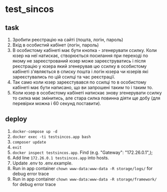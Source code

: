 # test_sincos
## task
1) Зробити реєстрацію на сайті (пошта, логін, пароль)
2) Вхід в особистий кабінет (логін, пароль)
3) В особистому кабінеті має бути кнопка - згенерувати ссилку. Коли юзер на неї натискає, 
створюється посилання при переході по якому не зареєстрований юзер може зареєструватись і після реєстрацію у юзера який 
згенерував цю ссилку в особистому кабінеті з'являється в списку пошта і логін юзера чи юзерів які зареєстувались по цій 
ссилці та час реєстрації.
4) Так само коли юзер зареєстувався по ссилці то в особистому кабінеті має бути написано,
що ви запрошені таким то і таким то.
5) Коли юзер в особистому кабінеті натискає знову згенерувати ссилку то силка має змінитись, але стара силка повинна 
діяти ще добу (для перевірки можна і 60 секунд поставити). 

## deploy
1) `docker-compose up -d`
2) `docker exec -ti testsincos.app bash`
3) `composer update`
4) `exit`
5) `docker inspect testsincos.app`. Find (e.g. "Gateway": "172.26.0.1",);
6) Add line `172.26.0.1 testsincos.app` into hosts.
7) Update .env to .env.example.
8) Run in app container `chown www-data:www-data -R storage/logs/` for debug error trace
9) Run in app container `chown www-data:www-data -R storage/framework/` for debug error trace